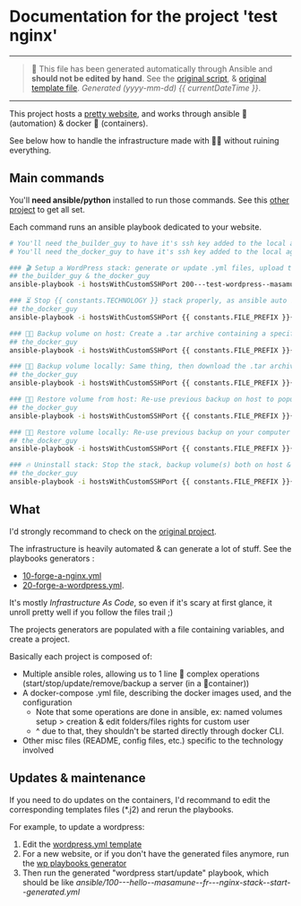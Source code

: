 # Documentation for the project 'test nginx'

---

> 🤖 This file has been generated automatically through Ansible and **should not be edited by hand**.
> See the [original script](https://github.com/youpiwaza/ansible-install-web-server/blob/master/ansible/roles/stack-web-common--generate/tasks/main.yml),
> & [original template file](https://github.com/youpiwaza/ansible-install-web-server/blob/master/ansible/roles/stack-web-common--generate/template/README.md.j2).
> *Generated (yyyy-mm-dd) {{ currentDateTime }}*.

---

This project hosts a [pretty website](https://hello.masamune.fr/), and works through ansible 🤖 (automation) & docker 🐳 (containers).

See below how to handle the infrastructure made with 🐬💖 without ruining everything.

## Main commands

You'll **need ansible/python** installed to run those commands. See this [other project](https://github.com/youpiwaza/install-dev-env) to get all set.

Each command runs an ansible playbook dedicated to your website.

```bash
# You'll need the_builder_guy to have it's ssh key added to the local agent, cf. the_builder_guy generated documentation
# You'll need the_docker_guy to have it's ssh key added to the local agent, cf. the_docker_guy generated documentation

### 🎬 Setup a WordPress stack: generate or update .yml files, upload them and deploy stack
## the_builder_guy & the_docker_guy
ansible-playbook -i hostsWithCustomSSHPort 200---test-wordpress--masamune--fr---wordpress-stack--start--generated.yml

### ⏳ Stop {{ constants.TECHNOLOGY }} stack properly, as ansible auto reload it
## the_docker_guy
ansible-playbook -i hostsWithCustomSSHPort {{ constants.FILE_PREFIX }}{{ project.dashed_domain }}---{{ constants.TECHNOLOGY }}-stack--stop--generated.yml

### 💾📡 Backup volume on host: Create a .tar archive containing a specific folder in the designated volume
## the_docker_guy
ansible-playbook -i hostsWithCustomSSHPort {{ constants.FILE_PREFIX }}{{ project.dashed_domain }}---{{ constants.TECHNOLOGY }}-backup-volume--on-host--generated.yml

### 💾🏡 Backup volume locally: Same thing, then download the .tar archive on your computer
## the_docker_guy
ansible-playbook -i hostsWithCustomSSHPort {{ constants.FILE_PREFIX }}{{ project.dashed_domain }}---{{ constants.TECHNOLOGY }}-backup-volume--locally--generated.yml

### 💉📡 Restore volume from host: Re-use previous backup on host to populate a volume. Does not remove new files.
## the_docker_guy
ansible-playbook -i hostsWithCustomSSHPort {{ constants.FILE_PREFIX }}{{ project.dashed_domain }}---{{ constants.TECHNOLOGY }}-backup-restore-volume-from-host-archive--generated.yml

### 💉🏡 Restore volume locally: Re-use previous backup on your computer to populate a volume. Does not remove new files.
## the_docker_guy
ansible-playbook -i hostsWithCustomSSHPort {{ constants.FILE_PREFIX }}{{ project.dashed_domain }}---{{ constants.TECHNOLOGY }}-backup-restore-volume-from-local-archive--generated.yml

### 🔥 Uninstall stack: Stop the stack, backup volume(s) both on host & locally, the remove volumes
## the_docker_guy
ansible-playbook -i hostsWithCustomSSHPort {{ constants.FILE_PREFIX }}{{ project.dashed_domain }}---{{ constants.TECHNOLOGY }}-stack--uninstall--generated.yml
```

## What

I'd strongly recommand to check on the [original project](https://github.com/youpiwaza/ansible-install-web-server/).

The infrastructure is heavily automated & can generate a lot of stuff. See the playbooks generators :

- [10-forge-a-nginx.yml](https://github.com/youpiwaza/ansible-install-web-server/blob/master/ansible/10-forge-a-nginx.yml)
- [20-forge-a-wordpress.yml](https://github.com/youpiwaza/ansible-install-web-server/blob/master/ansible/20-forge-a-wordpress.yml).

It's mostly *Infrastructure As Code*, so even if it's scary at first glance, it unroll pretty well if you follow the files trail ;)

The projects generators are populated with a file containing variables, and create a project.

Basically each project is composed of:

- Multiple ansible roles, allowing us to 1 line 🤖 complex operations (start/stop/update/remove/backup a server (in a 🐳container))
- A docker-compose .yml file, describing the docker images used, and the configuration
  - Note that some operations are done in ansible, ex: named volumes setup > creation & edit folders/files rights for custom user
  - ^ due to that, they shouldn't be started directly through docker CLI.
- Other misc files (README, config files, etc.) specific to the technology involved

## Updates & maintenance

If you need to do updates on the containers, I'd recommand to edit the corresponding templates files (*.j2) and rerun the playbooks.

For example, to update a wordpress:

1. Edit the [wordpress.yml template](https://github.com/youpiwaza/ansible-install-web-server/blob/master/ansible/roles/stack-web-wordpress--generate-stack/templates/wordpress.yml.j2)
2. For a new website, or if you don't have the generated files anymore, run the [wp playbooks generator](https://github.com/youpiwaza/ansible-install-web-server/blob/master/ansible/20-forge-a-wordpress.yml)
3. Then run the generated "wordpress start/update" playbook, which should be like *ansible/100---hello--masamune--fr---nginx-stack--start--generated.yml*
